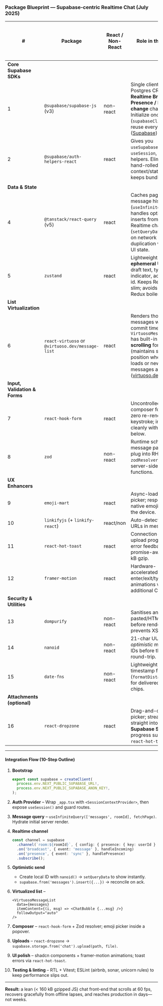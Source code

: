 ### Package Blueprint — Supabase-centric Realtime Chat (July 2025)

| #                             | Package                                          | React / Non-React | Role in the stack                                                                                                                                                                                                    | Why it matters / How you’ll wire it in |
| ----------------------------- | ------------------------------------------------ | ----------------- | -------------------------------------------------------------------------------------------------------------------------------------------------------------------------------------------------------------------- | -------------------------------------- |
| **Core Supabase SDKs**        |                                                  |                   |                                                                                                                                                                                                                      |                                        |
| 1                             | `@supabase/supabase-js` (v3)                     | non-react         | Single client for Postgres CRUD, **Realtime Broadcast / Presence / DB-change** channels. Initialize once (`supabaseClient.ts`), reuse everywhere. ([Supabase][1])                                                    |                                        |
| 2                             | `@supabase/auth-helpers-react`                   | react             | Gives you `useSupabaseClient`, `useSession`, SSR helpers. Eliminates hand-rolled context/state for auth, keeps bundle small.                                                                                         |                                        |
|  |
| **Data & State**              |                                                  |                   |                                                                                                                                                                                                                      |                                        |
| 4                             | `@tanstack/react-query` (v5)                     | react             | Caches paged message history (`useInfiniteQuery`), handles optimistic inserts from the Realtime channel (`setQueryData`), retries on network loss. No duplication with local UI state.                               |                                        |
| 5                             | `zustand`                                        | react             | Lightweight store for **ephemeral UI state**: draft text, typing indicator, active room id. Keeps React tree slim; avoids global Redux boilerplate.                                                                  |                                        |
| **List Virtualization**       |                                                  |                   |                                                                                                                                                                                                                      |                                        |
| 6                             | `react-virtuoso` or `@virtuoso.dev/message-list` | react             | Renders thousands of messages with <2 ms commit time. `VirtuosoMessageList` has built-in **anchor-scrolling** for chat UX (maintains scroll position when history loads or new messages arrive). ([virtuoso.dev][3]) |                                        |
| **Input, Validation & Forms** |                                                  |                   |                                                                                                                                                                                                                      |                                        |
| 7                             | `react-hook-form`                                | react             | Uncontrolled composer form ⇒ zero re-renders per keystroke; integrates cleanly with Zod below.                                                                                                                       |                                        |
| 8                             | `zod`                                            | non-react         | Runtime schema for message payloads; plug into RHF’s `zodResolver` and into server-side edge functions.                                                                                                              |                                        |
| **UX Enhancers**              |                                                  |                   |                                                                                                                                                                                                                      |                                        |
| 9                             | `emoji-mart`                                     | react             | Async-loaded emoji picker; respects native emoji set on the device.                                                                                                                                                  |                                        |
| 10                            | `linkifyjs` (+ `linkify-react`)                  | react/non         | Auto-detect & render URLs in message text.                                                                                                                                                                           |                                        |
| 11                            | `react-hot-toast`                                | react             | Connection-loss, upload progress, error feedback—promise-aware and 3 kB gzip.                                                                                                                                        |                                        |
| 12                            | `framer-motion`                                  | react             | Hardware-accelerated enter/exit/typing-dots animations without additional CSS.                                                                                                                                       |                                        |
| **Security & Utilities**      |                                                  |                   |                                                                                                                                                                                                                      |                                        |
| 13                            | `dompurify`                                      | non-react         | Sanitises any pasted/HTML content before rendering – prevents XSS.                                                                                                                                                   |                                        |
| 14                            | `nanoid`                                         | non-react         | 21-char UUIDs for _optimistic_ message IDs before the DB round-trip.                                                                                                                                                 |                                        |
| 15                            | `date-fns`                                       | non-react         | Lightweight timestamp formatting (`formatDistanceToNow`) for delivered/seen chips.                                                                                                                                   |                                        |
| **Attachments (optional)**    |                                                  |                   |                                                                                                                                                                                                                      |                                        |
| 16                            | `react-dropzone`                                 | react             | Drag-and-drop file picker; streams files straight into **Supabase Storage**; progress surfaced via `react-hot-toast`.                                                                                                |                                        |

---

#### Integration Flow (10-Step Outline)

1. **Bootstrap**

   ```ts
   export const supabase = createClient(
     process.env.NEXT_PUBLIC_SUPABASE_URL!,
     process.env.NEXT_PUBLIC_SUPABASE_ANON_KEY!,
   );
   ```

2. **Auth Provider** – Wrap `_app.tsx` with `<SessionContextProvider>`, then expose `useSession()` and guard routes.

3. **Message query** – `useInfiniteQuery(['messages', roomId], fetchPage)`. Hydrate initial server render.

4. **Realtime channel**

   ```ts
   const channel = supabase
     .channel(`room:${roomId}`, { config: { presence: { key: userId } } })
     .on('broadcast', { event: 'message' }, handleIncoming)
     .on('presence', { event: 'sync' }, handlePresence)
     .subscribe();
   ```

5. **Optimistic send**

   - Create local ID with `nanoid()` → `setQueryData` to show instantly.
   - `supabase.from('messages').insert({...})` → reconcile on ack.

6. **Virtualized list** –

   ```tsx
   <VirtuosoMessageList
     data={messages}
     itemContent={(i, msg) => <ChatBubble {...msg} />}
     followOutput="auto"
   />
   ```

7. **Composer** – `react-hook-form` + Zod resolver; emoji picker inside a popover.

8. **Uploads** – `react-dropzone` → `supabase.storage.from('chat').upload(path, file)`.

9. **UI polish** – shadcn components + framer-motion animations; toast errors via `react-hot-toast`.

10. **Testing & linting** – RTL + Vitest; ESLint (airbnb, sonar, unicorn rules) to keep performance slips out.

---

**Result:** a lean (< 160 kB gzipped JS) chat front-end that scrolls at 60 fps, recovers gracefully from offline lapses, and reaches production in days—not weeks.

[1]: https://supabase.com/docs/guides/realtime/presence?utm_source=chatgpt.com 'Presence | Supabase Docs'
[2]: https://supabase.com/blog/supabase-ui-library 'Introducing the Supabase UI Library'
[3]: https://virtuoso.dev/virtuoso-message-list/?utm_source=chatgpt.com 'Virtuoso Message List'
